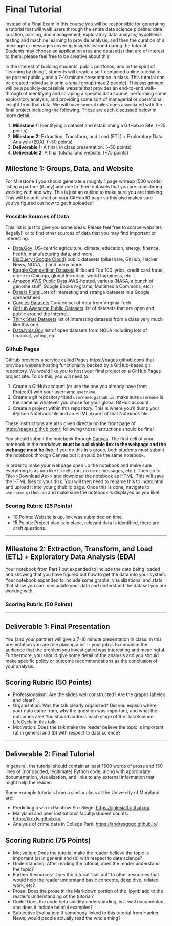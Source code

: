 # Final Tutorial

Instead of a Final Exam in this course you will be responsible for generating a tutorial that will walk users through the entire data science pipeline: data curation, parsing, and management; exploratory data analysis; hypothesis testing and machine learning to provide analysis; and then the curation of a message or messages covering insights learned during the tutorial. Students may choose an application area and dataset(s) that are of interest to them; please feel free to be creative about this!

In the interest of building students' public portfolios, and in the spirit of "learning by doing", students will create a self-contained online tutorial to be posted publicly and a 7-10 minute presentation in class. This tutorial can be created individually or in a small group (max 2 people). This assignment will be a publicly-accessible website that provides an end-to-end walk-through of identifying and scraping a specific data source, performing some exploratory analysis, and providing some sort of managerial or operational insight from that data.  We will have several milestones associated with the final project including the following.  These are each discussed below in more detail.

1. **Milestone 1:** Identifying a dataset and establishing a GitHub.io Site. (\~25 points)
2. **Milestone 2:** Extraction, Transform, and Load (ETL) + Exploratory Data Analysis (EDA). (\~50 points)
3. **Deliverable 1:** A final, in class presentation. (\~50 points)
4. **Deliverable 2:** A final tutorial and website. (\~75 points)

## Milestone 1: Groups, Data, and Website

For Milestone 1 you should generate a roughly 1 page writeup (500 words) listing a partner (if any) and one to three datasets that you are considering working with and why.  This is just an outline to make sure you are thinking.  This will be published on your GitHub IO page so this also makes sure you’ve figured out how to get it uploaded!

### Possible Sources of Data

This list is just to give you some ideas.  Please feel free to scrape websites (legally!) or to find other sources of data that you may find important or interesting.

* [Data.Gov](https://www.data.gov/): US-centric agriculture, climate, education, energy, finance, health, manufacturing data, and more.
* [BigQuery (Google Cloud)](https://cloud.google.com/bigquery/public-data/) public datasets (bikeshare, GitHub, Hacker News, NOAA,...) and many more.
* [Kaggle Competition Datasets](https://www.kaggle.com/datasets) Billboard Top 100 lyrics, credit card fraud, crime in Chicago, global terrorism, world happiness, etc...
* [Amazon AWS Public Data](https://aws.amazon.com/public-datasets/) AWS-hosted, various (NASA, a bunch of genome stuff, Google Books n-grams, Multimedia Commons, etc.)
* [Data is Plural](https://docs.google.com/spreadsheets/d/1wZhPLMCHKJvwOkP4juclhjFgqIY8fQFMemwKL2c64vk/edit#gid=0)Lots of interesting and strange datasets in a Google spreadsheed.
* [Corgies Datasets](https://think.cs.vt.edu/corgis/) Curated set of data from Virginia Tech.
* [GitHub Awesome Public Datasets](https://github.com/awesomedata/awesome-public-datasets) list of datasets that are open and public around the Internet.
* [Think Stats Datasets](https://docs.google.com/spreadsheets/d/e/2PACX-1vQlv2BpO7TsU2UAE7iQwCUxvxn9LTXEPPj5EnA0l9-DJSwCDZU0xg_IhWBItZ7bNvZ_BnznuOrYYy0i/pubhtml) list of interesting datasets from a class very much like this one.
* [Data.Nola.Gov](https://data.nola.gov/browse) list of open datasets from NOLA including lots of financial, voting, etc.

### Github Pages
GitHub provides a service called Pages <https://pages.github.com/> that provides website hosting functionality backed by a GitHub-based git repository. We would like you to host your final project on a GitHub Pages project site. To do this, you will need to:
1. Create a GitHub account (or use the one you already have from Project0) with your username `username`.
2. Create a git repository titled `username.github.io`; make sure `username` is the same as whatever you chose for your global GitHub account.
3. Create a project within this repository. This is where you’ll dump your iPython Notebook file and an HTML export of that Notebook file.

These instructions are also given directly on the front page of <https://pages.github.com/>; following those instructions should be fine!

You should submit the notebook through [Canvas](https://tulane.instructure.com/).  The first cell of your notebook in the markdown **must be a clickable link to the webpage and the webpage must be live**.  If you do this in a group, both students must submit the notebook through Canvas but it should be the same notebook.

In order to make your webpage open up the notebook and make sure everything is as you like it (cells run, no error messages, etc.).  Then go to File>>Download As>> and download the notebook as HTML.  This will save the HTML files to your disk.  You will then need to rename this to index.html and upload it into your github.io page.  Once this is done, navigate to `username.github.io` and make sure the notebook is displayed as you like!

### Scoring Rubric (25 Points)
* 10 Points: Website is up, link was submitted on time.
* 15 Points: Project plan is in place, relevant data is identified, there are draft questions.

---

## Milestone 2: Extraction, Transform, and Load (ETL) + Exploratory Data Analysis (EDA)

Your notebook from Part 1 but expanded to include the data being loaded and showing that you have figured out how to get the data into your system. Your notebook expanded to include some graphs, visualizations, and stats that show you can manipulate your data and understand the dataset you are working with.


### Scoring Rubric (50 Points)

---

## Deliverable 1: Final Presentation

You (and your partner) will give a 7-10 minute presentation in class.  In this presentation you are role playing a bit -- your job is to convince the audience that the problem you investigated was interesting and meaningful.  Furthermore, you should give some detail of the analysis and you should make specific policy or outcome recommendations as the conclusion of your analysis.

## Scoring Rubric (50 Points)

* Professionalism: Are the slides well constructed?  Are the graphs labeled and clear?
* Organization: Was the talk clearly organized?  Did you explain where your data came from, why the question was important, and what the outcomes are?  You should address each stage of the DataScience LifeCycle in this talk.
* Motivation: Does the talk make the reader believe the topic is important (a) in general and (b) with respect to data science?

---

## Deliverable 2: Final Tutorial

In general, the tutorial should contain at least 1500 words of prose and 150 lines of (nonpadded, legitimate) Python code, along with appropriate documentation, visualization, and
links to any external information that might help the reader.

Some example tutorials from a similar class at the University of Maryland are:
* Predicting a win in Rainbow Six: Siege: <https://jiglesia3.github.io/>
* Maryland and peer institutions’ faculty/student counts: https://krixly.github.io/
* Analysis of crime data in College Park: https://andresgogo.github.io/

## Scoring Rubric (75 Points)
* Motivation: Does the tutorial make the reader believe the topic is important (a) in general and (b) with respect to data science?
* Understanding: After reading the tutorial, does the reader understand the topic?
* Further Resources: Does the tutorial “call out” to other resources that would help the reader understand basic concepts, deep dive, related work, etc?
* Prose: Does the prose in the Markdown portion of the .ipynb add to the reader’s understanding of the tutorial?
* Code: Does the code help solidify understanding, is it well documented, and does it include helpful examples?
* Subjective Evaluation: If somebody linked to this tutorial from Hacker News, would people actually read the whole thing?


